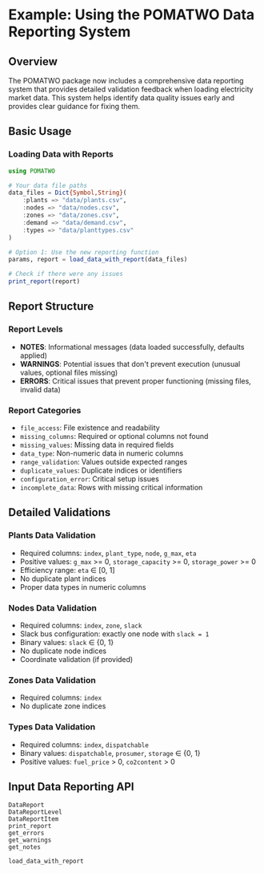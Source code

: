 # Example: Using the POMATWO Data Reporting System

## Overview
The POMATWO package now includes a comprehensive data reporting system that provides detailed validation feedback when loading electricity market data. This system helps identify data quality issues early and provides clear guidance for fixing them.

## Basic Usage

### Loading Data with Reports
```julia
using POMATWO

# Your data file paths
data_files = Dict{Symbol,String}(
    :plants => "data/plants.csv",
    :nodes => "data/nodes.csv", 
    :zones => "data/zones.csv",
    :demand => "data/demand.csv",
    :types => "data/planttypes.csv"
)

# Option 1: Use the new reporting function
params, report = load_data_with_report(data_files)

# Check if there were any issues
print_report(report)

```

## Report Structure

### Report Levels
- **NOTES**: Informational messages (data loaded successfully, defaults applied)
- **WARNINGS**: Potential issues that don't prevent execution (unusual values, optional files missing)
- **ERRORS**: Critical issues that prevent proper functioning (missing files, invalid data)

### Report Categories
- `file_access`: File existence and readability
- `missing_columns`: Required or optional columns not found
- `missing_values`: Missing data in required fields
- `data_type`: Non-numeric data in numeric columns
- `range_validation`: Values outside expected ranges
- `duplicate_values`: Duplicate indices or identifiers
- `configuration_error`: Critical setup issues
- `incomplete_data`: Rows with missing critical information

## Detailed Validations

### Plants Data Validation
-  Required columns: `index`, `plant_type`, `node`, `g_max`, `eta`
-  Positive values: `g_max` >= 0, `storage_capacity` >= 0, `storage_power` >= 0
-  Efficiency range: `eta` ∈ [0, 1] 
-  No duplicate plant indices
-  Proper data types in numeric columns

### Nodes Data Validation
-  Required columns: `index`, `zone`, `slack`
-  Slack bus configuration: exactly one node with `slack = 1`
-  Binary values: `slack` ∈ {0, 1}
-  No duplicate node indices
-  Coordinate validation (if provided)

### Zones Data Validation
-  Required columns: `index`
-  No duplicate zone indices

### Types Data Validation
-  Required columns: `index`, `dispatchable`
-  Binary values: `dispatchable`, `prosumer`, `storage` ∈ {0, 1}
-  Positive values: `fuel_price` > 0, `co2content` > 0


## Input Data Reporting API
```@docs
DataReport
DataReportLevel
DataReportItem
print_report
get_errors
get_warnings
get_notes
```

```@docs
load_data_with_report
```
